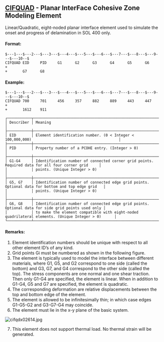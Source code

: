 ## [CIFQUAD](https://nexus.hexagon.com/documentationcenter/bundle/MSC_Nastran_2022.4/page/Nastran_Combined_Book/qrg/bulkc1/TOC.CIFQUAD.xhtml) - Planar InterFace Cohesive Zone Modeling Element

Linear/Quadratic, eight-noded planar interface element used to simulate the onset and progress of delamination in SOL 400 only.

#### Format:

```nastran
$---1---$---2---$---3---$---4---$---5---$---6---$---7---$---8---$---9---$---10--$
CIFQUAD EID     PID     G1      G2      G3      G4      G5      G6      +       
+       G7      G8                                                              
```

#### Example:

```nastran
$---1---$---2---$---3---$---4---$---5---$---6---$---7---$---8---$---9---$---10--$
CIFQUAD 700     701     456     357     882     889     443     447     +       
+       1612    911                                                             
```

```text
┌───────────┬───────────────────────────────────────────────────────────────────────────────────────────────────┐
│ Describer │ Meaning                                                                                           │
├───────────┼───────────────────────────────────────────────────────────────────────────────────────────────────┤
│ EID       │ Element identification number. (0 < Integer < 100,000,000)                                        │
├───────────┼───────────────────────────────────────────────────────────────────────────────────────────────────┤
│ PID       │ Property number of a PCOHE entry. (Integer > 0)                                                   │
├───────────┼───────────────────────────────────────────────────────────────────────────────────────────────────┤
│ G1-G4     │ Identification number of connected corner grid points. Required data for all four corner grid     │
│           │ points. (Unique Integer > 0)                                                                      │
├───────────┼───────────────────────────────────────────────────────────────────────────────────────────────────┤
│ G5, G7    │ Identification number of connected edge grid points. Optional data for bottom and top edge grid   │
│           │ points. (Unique Integer > 0)                                                                      │
├───────────┼───────────────────────────────────────────────────────────────────────────────────────────────────┤
│ G6, G8    │ Identification number of connected edge grid points. Optional data for side grid points used only │
│           │ to make the element compatible with eight-noded quadrilateral elements. (Unique Integer > 0)      │
└───────────┴───────────────────────────────────────────────────────────────────────────────────────────────────┘
```

#### Remarks:

1. Element identification numbers should be unique with respect to all other element ID’s of any kind.
2. Grid points Gi must be numbered as shown in the following figure.
3. The element is typically used to model the interface between different materials, where G1, G5, and G2 correspond to one side (called the bottom) and G3, G7, and G4 correspond to the other side (called the top). The stress components are one normal and one shear traction. Then only G1-G4 are specified, the element is linear. When in addition to G1-G4, G5 and G7 are specified, the element is quadratic.
4. The corresponding deformation are relative displacements between the top and bottom edge of the element.
5. The element is allowed to be infinitesimally thin; in which case edges G1-G5-G2 and G3-G7-G4 may coincide.
6. The element must lie in the x-y plane of the basic system.

![cifqdx02614.jpg](https://help-be.hexagonmi.com/bundle/MSC_Nastran_2022.4/page/Nastran_Combined_Book/qrg/bulkc1/../../../assets/cifqdx02614.jpg?_LANG=enus)

7. This element does not support thermal load. No thermal strain will be generated.

